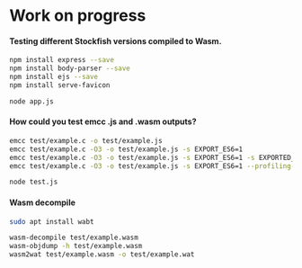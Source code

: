 
# Work on progress


#### Testing different Stockfish versions compiled to Wasm.

```sh
npm install express --save
npm install body-parser --save
npm install ejs --save
npm install serve-favicon

node app.js
```


#### How could you test emcc .js and .wasm outputs?

```sh
emcc test/example.c -o test/example.js
emcc test/example.c -O3 -o test/example.js -s EXPORT_ES6=1
emcc test/example.c -O3 -o test/example.js -s EXPORT_ES6=1 -s EXPORTED_FUNCTIONS='["_add"]'
emcc test/example.c -O3 -o test/example.js -s EXPORT_ES6=1 --profiling-funcs
```

```sh
node test.js
```


#### Wasm decompile

```sh
sudo apt install wabt

wasm-decompile test/example.wasm
wasm-objdump -h test/example.wasm
wasm2wat test/example.wasm -o test/example.wat
```